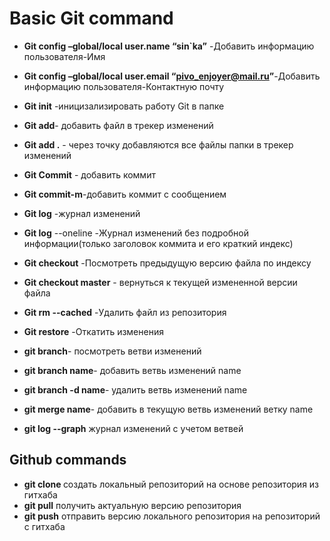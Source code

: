 # Basic Git command
* **Git config –global/local user.name “sin`ka”** -Добавить информацию пользователя-Имя 

* **Git config –global/local user.email “pivo_enjoyer@mail.ru”**-Добавить информацию пользователя-Контактную почту
* **Git init** -иницизализировать работу Git в папке
* **Git add**- добавить файл в трекер изменений
* **Git add .** - через точку добавляются все файлы папки в трекер изменений
* **Git Commit** - добавить коммит
* **Git commit-m**-добавить коммит с сообщением
* **Git log** -журнал изменений
* **Git log** --oneline -Журнал изменений без подробной информации(только заголовок коммита и его краткий индекс)
* **Git checkout** <index> -Посмотреть предыдущую версию файла по индексу
* **Git checkout master** - вернуться к текущей измененной версии файла
* **Git rm --cached** <file name> -Удалить файл из репозитория
* **Git restore** -Откатить изменения
* **git branch**- посмотреть ветви изменений
* **git branch name**- добавить ветвь изменений name
* **git branch -d name**- удалить ветвь изменений name
* **git merge name**- добавить в текущую ветвь изменений ветку name
* **git log --graph** журнал изменений с учетом  ветвей
## Github commands
* **git clone <URL adress>** создать локальный репозиторий на основе репозитория из гитхаба
* **git pull** получить актуальную версию репозитория
* **git push** отправить версию локального репозитория на репозиторий с гитхаба
